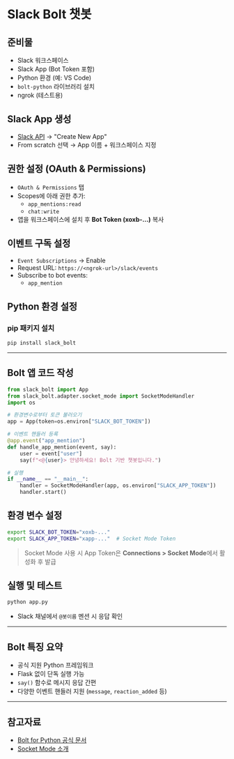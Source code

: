 # Slack Bolt 챗봇

## 준비물
- Slack 워크스페이스
- Slack App (Bot Token 포함)
- Python 환경 (예: VS Code)
- `bolt-python` 라이브러리 설치
- ngrok (테스트용)

## Slack App 생성
- [Slack API](https://api.slack.com/apps) → "Create New App"
- From scratch 선택 → App 이름 + 워크스페이스 지정

## 권한 설정 (OAuth & Permissions)
- `OAuth & Permissions` 탭
- Scopes에 아래 권한 추가:
  - `app_mentions:read`
  - `chat:write`
- 앱을 워크스페이스에 설치 후 **Bot Token (xoxb-...)** 복사

## 이벤트 구독 설정
- `Event Subscriptions` → Enable
- Request URL: `https://<ngrok-url>/slack/events`
- Subscribe to bot events:
  - `app_mention`

## Python 환경 설정

### pip 패키지 설치

```bash
pip install slack_bolt
```

---

## Bolt 앱 코드 작성

```python
from slack_bolt import App
from slack_bolt.adapter.socket_mode import SocketModeHandler
import os

# 환경변수로부터 토큰 불러오기
app = App(token=os.environ["SLACK_BOT_TOKEN"])

# 이벤트 핸들러 등록
@app.event("app_mention")
def handle_app_mention(event, say):
    user = event["user"]
    say(f"<@{user}> 안녕하세요! Bolt 기반 챗봇입니다.")

# 실행
if __name__ == "__main__":
    handler = SocketModeHandler(app, os.environ["SLACK_APP_TOKEN"])
    handler.start()
```

## 환경 변수 설정

```bash
export SLACK_BOT_TOKEN="xoxb-..."
export SLACK_APP_TOKEN="xapp-..."  # Socket Mode Token
```

> Socket Mode 사용 시 App Token은 **Connections > Socket Mode**에서 활성화 후 발급

## 실행 및 테스트

```bash
python app.py
```

- Slack 채널에서 `@봇이름` 멘션 시 응답 확인

---

## Bolt 특징 요약
- 공식 지원 Python 프레임워크
- Flask 없이 단독 실행 가능
- `say()` 함수로 메시지 응답 간편
- 다양한 이벤트 핸들러 지원 (`message`, `reaction_added` 등)

---

## 참고자료
- [Bolt for Python 공식 문서](https://slack.dev/bolt-python)
- [Socket Mode 소개](https://api.slack.com/apis/connections/socket)